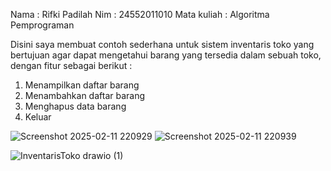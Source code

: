 Nama : Rifki Padilah
Nim : 24552011010
Mata kuliah : Algoritma Pemprograman


Disini saya membuat contoh sederhana untuk sistem inventaris toko yang bertujuan agar dapat mengetahui barang yang tersedia dalam sebuah toko, dengan fitur sebagai berikut :
1. Menampilkan daftar barang
2. Menambahkan daftar barang
3. Menghapus data barang
4. Keluar

![Screenshot 2025-02-11 220929](https://github.com/user-attachments/assets/51251511-5d4b-4ba2-88e0-ce18a75d7911)
![Screenshot 2025-02-11 220939](https://github.com/user-attachments/assets/071bef44-e7d9-4f9c-bd0f-d90648ac88d2)

![InventarisToko drawio (1)](https://github.com/user-attachments/assets/45f12507-d916-41c9-98c9-729e7cc5a78f)
